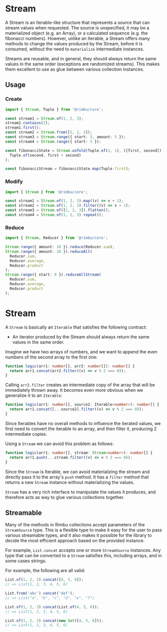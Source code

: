 # Stream

A Stream is an Iterable-like structure that represents a source that can stream values when requested. The source is unspecified, it may be a materialized object (e.g. an Array), or a calculated sequence (e.g. the fibonacci numbers). However, unlike an Iterable, a Stream offers many methods to change the values produced by the Stream, before it is consumed, without the need to `materialize` intermediate instances.

Streams are reusable, and in general, they should always return the same values in the same order (exceptions are randomized streams). This makes them excellent to use as glue between various collection instances.

## Usage

### Create

```ts
import { Stream, Tuple } from '@rimbu/core';

const stream1 = Stream.of(1, 2, 3);
stream1.contains(2);
stream1.first();
const stream2 = Stream.from([1, 2, 3]);
const stream3 = Stream.range({ start: 5, amount: 5 });
const stream4 = Stream.range({ start: 5 });

const fibonacciState = Stream.unfold(Tuple.of(1, 1), ([first, second]) =>
  Tuple.of(second, first + second)
);

const fibonacciStream = fibonacciState.map(Tuple.first);
```

### Modify

```ts
import { Stream } from '@rimbu/core';

const stream1 = Stream.of(1, 2, 3).map((v) => v + 1);
const stream2 = Stream.of(1, 2, 3).filter((v) => v > 1);
const stream3 = Stream.of([1, 2, 3]).flatten();
const stream4 = Stream.of(1, 2, 3).repeat();
```

### Reduce

```ts
import { Stream, Reducer } from '@rimbu/core';

Stream.range({ amount: 10 }).reduce(Reducer.sum);
Stream.range({ amount: 10 }).reduceAll(
  Reducer.sum,
  Reducer.average,
  Reducer.product
);
Stream.range({ start: 0 }).reduceAllStream(
  Reducer.sum,
  Reducer.average,
  Reducer.product
);
```

# Stream

A `Stream` is basically an `Iterable` that satisfies the following contract:

- An iterator produced by the Stream should always return the same values in the same order.

Imagine we have two arrays of numbers, and we want to append the even numbers of the second array to the first one:

```ts
function logic(arr1: number[], arr2: number[]): number[] {
  return arr1.concat(arr2.filter((v) => v % 2 === 0));
}
```

Calling `arr2.filter` creates an intermediate copy of the array that will be immediately thrown away. It becomes even more obvious when we generalize it to an `Iterable`:

```ts
function logic(arr1: number[], source2: Iterable<number>): number[] {
  return arr1.concat([...source2].filter((v) => v % 2 === 0));
}
```

Since Iterables have no overall methods to influence the iterated values, we first need to convert the iterable to an array, and then filter it, producing 2 intermediate copies.

Using a `Stream` we can avoid this problem as follows:

```ts
function logic(arr1: number[], stream: Stream<number>): number[] {
  return arr1.push(...stream.filter((v) => v % 2 === 0));
}
```

Since the `Stream` is Iterable, we can avoid materializing the stream and directly pass it to the array's `push` method. It has a `filter` method that returns a new `Stream` instance without materializing the values.

`Stream` has a very rich interface to manipulate the values it produces, and therefore acts as way to glue various collections together.

## Streamable

Many of the methods in Rimbu collections accept parameters of the `StreamSource` type. This is a flexible type to make it easy for the user to pass various streamable types, and it also makes it possible for the library to decide the most efficient approach based on the provided instance.

For example, `List.concat` accepts one or more `StreamSource` instances. Any type that can be converted to a `Stream` satisfies this, including arrays, and in some cases strings.

For example, the following are all valid:

```ts
List.of(1, 2, 3).concat([4, 5, 6]);
// => List(1, 2, 3, 4, 5, 6)

List.from('abc').concat('def');
// => List("a", "b", "c", "d", "e", "f")

List.of(1, 2, 3).concat(List.of(4, 5, 6));
// => List(1, 2, 3, 4, 5, 6)

List.of(1, 2, 3).concat(new Set([4, 5, 6]));
// => List(1, 2, 3, 4, 5, 6)
```

